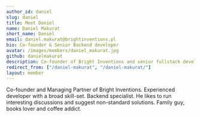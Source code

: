 ```yaml
---
author_id: daniel
slug: daniel
title: Meet Daniel
name: Daniel Makurat
short_name: Daniel
email: daniel.makurat@brightinventions.pl
bio: Co-founder & Senior Backend developer 
avatar: /images/members/daniel_makurat.jpg
github: danielmakurat
description: Co-founder of Bright Inventions and senior fullstack developer
redirect_from: ["/daniel-makurat", "/daniel-makurat/"]
layout: member
---
```


Co-founder and Managing Partner of Bright Inventions. Experienced developer with a broad skill-set. Backend specialist. He likes to run interesting discussions and suggest non-standard solutions. Family guy, books lover and coffee addict.

